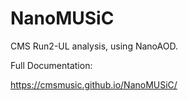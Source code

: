 # NanoMUSiC

CMS Run2-UL analysis, using NanoAOD.

Full Documentation:

https://cmsmusic.github.io/NanoMUSiC/


